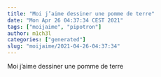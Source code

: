 ```yaml
---
title: "Moi j’aime dessiner une pomme de terre"
date: "Mon Apr 26 04:37:34 CEST 2021"
tags: ["moijaime", "pipotron"]
author: m1ch3l
categories: ["generated"]
slug: "moijaime/2021-04-26-04:37:34"
---
```


Moi j’aime dessiner une pomme de terre
